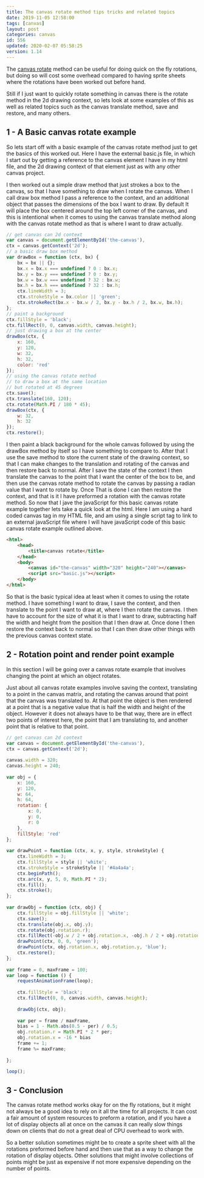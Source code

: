```yaml
---
title: The canvas rotate method tips tricks and related topics
date: 2019-11-05 12:58:00
tags: [canvas]
layout: post
categories: canvas
id: 556
updated: 2020-02-07 05:58:25
version: 1.14
---
```


The [canvas rotate](https://developer.mozilla.org/en-US/docs/Web/API/CanvasRenderingContext2D/rotate) method can be useful for doing quick on the fly rotations, but doing so will cost some overhead compared to having sprite sheets where the rotations have been worked out before hand. 

Still if I just want to quickly rotate something in canvas there is the rotate method in the 2d drawing context, so lets look at some examples of this as well as related topics such as the canvas translate method, save and restore, and many others.

<!-- more -->

## 1 - A Basic canvas rotate example

So lets start off with a basic example of the canvas rotate method just to get the basics of this worked out.  Here I have the external basic.js file, in which I start out by getting a reference to the canvas element I have in my html file, and the 2d drawing context of that element just as with any other canvas project. 

I then worked out a simple draw method that just strokes a box to the canvas, so that I have something to draw when I rotate the canvas. When I call draw box method I pass a reference to the context, and an additional object that passes the dimensions of the box I want to draw. By default It will place the box centered around the top left corner of the canvas, and this is intentional when it comes to using the canvas translate method along with the canvas rotate method as that is where I want to draw actually.

```js
// get canvas can 2d context
var canvas = document.getElementById('the-canvas'),
ctx = canvas.getContext('2d');
// a basic draw box method
var drawBox = function (ctx, bx) {
    bx = bx || {};
    bx.x = bx.x === undefined ? 0 : bx.x;
    bx.y = bx.y === undefined ? 0 : bx.y;
    bx.w = bx.w === undefined ? 32 : bx.w;
    bx.h = bx.h === undefined ? 32 : bx.h;
    ctx.lineWidth = 3;
    ctx.strokeStyle = bx.color || 'green';
    ctx.strokeRect(bx.x - bx.w / 2, bx.y - bx.h / 2, bx.w, bx.h);
};
// paint a background
ctx.fillStyle = 'black';
ctx.fillRect(0, 0, canvas.width, canvas.height);
// just drawing a box at the center
drawBox(ctx, {
    x: 160,
    y: 120,
    w: 32,
    h: 32,
    color: 'red'
});
// using the canvas rotate method
// to draw a box at the same location
// but rotated at 45 degrees
ctx.save();
ctx.translate(160, 120);
ctx.rotate(Math.PI / 180 * 45);
drawBox(ctx, {
    w: 32,
    h: 32
});
ctx.restore();
```

I then paint a black background for the whole canvas followed by using the drawBox method by itself so I have something to compare to. After that I use the save method to store the current state of the drawing context, so that I can make changes to the translation and rotating of the canvas and then restore back to normal. After I save the state of the context I then translate the canvas to the point that I want the center of the box to be, and then use the canvas rotate method to rotate the canvas by passing a radian value that I want to rotate by. Once That is done I can then restore the context, and that is it I have preformed a rotation with the canvas rotate method.
So now that I jave the javaScript for this basic canvas rotate example together lets take a quick look at the html. Here I am using a hard coded canvas tag in my HTML file, and am using a single script tag to link to an external javaScript file where I will have javaScript code of this basic canvas rotate example outlined above.

```html
<html>
    <head>
        <title>canvas rotate</title>
    </head>
    <body>
        <canvas id="the-canvas" width="320" height="240"></canvas>
        <script src="basic.js"></script>
    </body>
</html>
```

So that is the basic typical idea at least when it comes to using the rotate method. I have something I want to draw, I save the context, and then translate to the point I want to draw at, where I then rotate the canvas. I then have to account for the size of what it is that I want to draw, subtracting half the width and height from the position that I then draw at. Once done I then restore the context back to normal so that I can then draw other things with the previous canvas context state.

## 2 - Rotation point and render point example

In this section I will be going over a canvas rotate example that involves changing the point at which an object rotates. 

Just about all canvas rotate examples involve saving the context, translating to a point in the canvas matrix, and rotating the canvas around that point that the canvas was translated to. At that point the object is then rendered at a point that is a negative value that is half the width and height of the object. However it does not always have to be that way, there are in effect two points of interest here, the point that I am translating to, and another point that is relative to that point.

```js
// get canvas can 2d context
var canvas = document.getElementById('the-canvas'),
ctx = canvas.getContext('2d');
 
canvas.width = 320;
canvas.height = 240;
 
var obj = {
    x: 160,
    y: 120,
    w: 64,
    h: 64,
    rotation: {
        x: 0,
        y: 0,
        r: 0
    },
    fillStyle: 'red'
};
 
var drawPoint = function (ctx, x, y, style, strokeStyle) {
    ctx.lineWidth = 3;
    ctx.fillStyle = style || 'white';
    ctx.strokeStyle = strokeStyle || '#4a4a4a';
    ctx.beginPath();
    ctx.arc(x, y, 5, 0, Math.PI * 2);
    ctx.fill();
    ctx.stroke();
};
 
var drawObj = function (ctx, obj) {
    ctx.fillStyle = obj.fillStyle || 'white';
    ctx.save();
    ctx.translate(obj.x, obj.y);
    ctx.rotate(obj.rotation.r);
    ctx.fillRect(-obj.w / 2 + obj.rotation.x, -obj.h / 2 + obj.rotation.y, obj.w, obj.h);
    drawPoint(ctx, 0, 0, 'green');
    drawPoint(ctx, obj.rotation.x, obj.rotation.y, 'blue');
    ctx.restore();
};
 
var frame = 0, maxFrame = 100;
var loop = function () {
    requestAnimationFrame(loop);
 
    ctx.fillStyle = 'black';
    ctx.fillRect(0, 0, canvas.width, canvas.height);
 
    drawObj(ctx, obj);
 
    var per = frame / maxFrame,
    bias = 1 - Math.abs(0.5 - per) / 0.5;
    obj.rotation.r = Math.PI * 2 * per;
    obj.rotation.x = -16 * bias
    frame += 1;
    frame %= maxFrame;
 
};

loop();
```

## 3 - Conclusion

The canvas rotate method works okay for on the fly rotations, but it might not always be a good idea to rely on it all the time for all projects. It can cost a fair amount of system resources to preform a rotation, and if you have a lot of display objects all at once on the canvas it can really slow things down on clients that do not a great deal of CPU overhead to work with.

So a better solution sometimes might be to create a sprite sheet with all the rotations preformed before hand and then use that as a way to change the rotation of display objects. Other solutions that might involve collections of points might be just as expensive if not more expensive depending on the number of points.